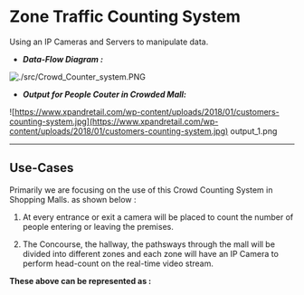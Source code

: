 # Zone Traffic Counting System

Using an IP Cameras and Servers to manipulate data.

- ***Data-Flow Diagram :***

![./src/Crowd_Counter_system.PNG](https://github.com/Zeo-shark/Irisys-Mall-Crowd-Counting-Challenge/blob/main/src/Crowd_Counter_system.PNG)   

 - ***Output for People Couter in Crowded Mall:***  

 ![https://www.xpandretail.com/wp-content/uploads/2018/01/customers-counting-system.jpg](https://www.xpandretail.com/wp-content/uploads/2018/01/customers-counting-system.jpg) output_1.png

<hr>  
 
 ## Use-Cases  
 
 Primarily we are focusing on the use of this Crowd Counting System in Shopping Malls. as shown below :
 1. At every entrance or exit a camera will be placed to count the number of people entering or leaving the premises.
<!--  ![People_Counting](https://www.mobotix.com/sites/default/files/styles/facebook/public/2020-06/backontrack_1_930x550.jpg?h=c4a9cdb7&itok=p09sYf8W). -->

 2. The Concourse, the hallway, the pathsways through the mall will be divided into different zones and each zone will have an IP Camera to perform head-count on the real-time video stream.
<!--  ![Crowd_Counting](https://global.canon/en/technology/img/frontier/count2019_img1.jpg)  -->

**These above can be represented as :**

<!--  ![./src/Crwd_Counting_Mall.PNG](https://github.com/Zeo-shark/Irisys-Mall-Crowd-Counting-Challenge/blob/main/src/Crwd_Counting_Mall.PNG) -->

